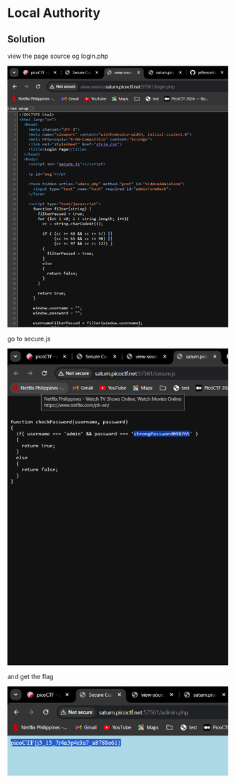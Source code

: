 # Local Authority

## Solution

view the page source og login.php

<img src="local_authority1.png" width="500" />

go to secure.js

<img src="local_authority2.png" width="500" />

and get the flag

<img src="local_authority3.png" width="500" />